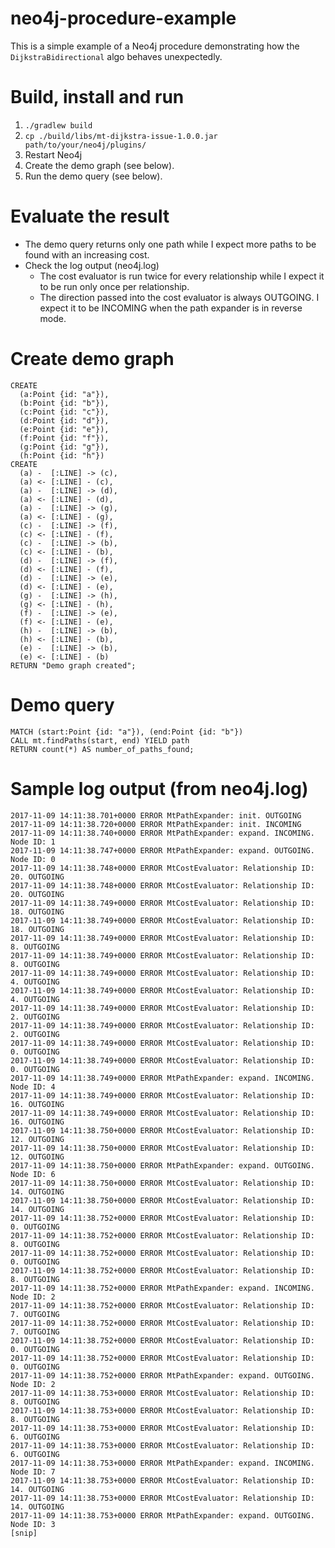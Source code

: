 # neo4j-procedure-example

This is a simple example of a Neo4j procedure demonstrating how the `DijkstraBidirectional` algo behaves unexpectedly.

# Build, install and run
1. `./gradlew build`
2. `cp ./build/libs/mt-dijkstra-issue-1.0.0.jar path/to/your/neo4j/plugins/`
3. Restart Neo4j
4. Create the demo graph (see below).
5. Run the demo query (see below).

# Evaluate the result
- The demo query returns only one path while I expect more paths to be found with an increasing cost.
- Check the log output (neo4j.log)
  - The cost evaluator is run twice for every relationship while I expect it to be run only once per relationship.
  - The direction passed into the cost evaluator is always OUTGOING. I expect it to be INCOMING when the path expander is in reverse mode.

# Create demo graph
```
CREATE
  (a:Point {id: "a"}),
  (b:Point {id: "b"}),
  (c:Point {id: "c"}),
  (d:Point {id: "d"}),
  (e:Point {id: "e"}),
  (f:Point {id: "f"}),
  (g:Point {id: "g"}),
  (h:Point {id: "h"})
CREATE
  (a) -  [:LINE] -> (c),
  (a) <- [:LINE] - (c),
  (a) -  [:LINE] -> (d),
  (a) <- [:LINE] - (d),
  (a) -  [:LINE] -> (g),
  (a) <- [:LINE] - (g),
  (c) -  [:LINE] -> (f),
  (c) <- [:LINE] - (f),
  (c) -  [:LINE] -> (b),
  (c) <- [:LINE] - (b),
  (d) -  [:LINE] -> (f),
  (d) <- [:LINE] - (f),
  (d) -  [:LINE] -> (e),
  (d) <- [:LINE] - (e),
  (g) -  [:LINE] -> (h),
  (g) <- [:LINE] - (h),
  (f) -  [:LINE] -> (e),
  (f) <- [:LINE] - (e),
  (h) -  [:LINE] -> (b),
  (h) <- [:LINE] - (b),
  (e) -  [:LINE] -> (b),
  (e) <- [:LINE] - (b)
RETURN "Demo graph created";
```

# Demo query
```
MATCH (start:Point {id: "a"}), (end:Point {id: "b"})
CALL mt.findPaths(start, end) YIELD path
RETURN count(*) AS number_of_paths_found;
```

# Sample log output (from neo4j.log)
```
2017-11-09 14:11:38.701+0000 ERROR MtPathExpander: init. OUTGOING
2017-11-09 14:11:38.720+0000 ERROR MtPathExpander: init. INCOMING
2017-11-09 14:11:38.740+0000 ERROR MtPathExpander: expand. INCOMING. Node ID: 1
2017-11-09 14:11:38.747+0000 ERROR MtPathExpander: expand. OUTGOING. Node ID: 0
2017-11-09 14:11:38.748+0000 ERROR MtCostEvaluator: Relationship ID: 20. OUTGOING
2017-11-09 14:11:38.748+0000 ERROR MtCostEvaluator: Relationship ID: 20. OUTGOING
2017-11-09 14:11:38.749+0000 ERROR MtCostEvaluator: Relationship ID: 18. OUTGOING
2017-11-09 14:11:38.749+0000 ERROR MtCostEvaluator: Relationship ID: 18. OUTGOING
2017-11-09 14:11:38.749+0000 ERROR MtCostEvaluator: Relationship ID: 8. OUTGOING
2017-11-09 14:11:38.749+0000 ERROR MtCostEvaluator: Relationship ID: 8. OUTGOING
2017-11-09 14:11:38.749+0000 ERROR MtCostEvaluator: Relationship ID: 4. OUTGOING
2017-11-09 14:11:38.749+0000 ERROR MtCostEvaluator: Relationship ID: 4. OUTGOING
2017-11-09 14:11:38.749+0000 ERROR MtCostEvaluator: Relationship ID: 2. OUTGOING
2017-11-09 14:11:38.749+0000 ERROR MtCostEvaluator: Relationship ID: 2. OUTGOING
2017-11-09 14:11:38.749+0000 ERROR MtCostEvaluator: Relationship ID: 0. OUTGOING
2017-11-09 14:11:38.749+0000 ERROR MtCostEvaluator: Relationship ID: 0. OUTGOING
2017-11-09 14:11:38.749+0000 ERROR MtPathExpander: expand. INCOMING. Node ID: 4
2017-11-09 14:11:38.749+0000 ERROR MtCostEvaluator: Relationship ID: 16. OUTGOING
2017-11-09 14:11:38.749+0000 ERROR MtCostEvaluator: Relationship ID: 16. OUTGOING
2017-11-09 14:11:38.750+0000 ERROR MtCostEvaluator: Relationship ID: 12. OUTGOING
2017-11-09 14:11:38.750+0000 ERROR MtCostEvaluator: Relationship ID: 12. OUTGOING
2017-11-09 14:11:38.750+0000 ERROR MtPathExpander: expand. OUTGOING. Node ID: 6
2017-11-09 14:11:38.750+0000 ERROR MtCostEvaluator: Relationship ID: 14. OUTGOING
2017-11-09 14:11:38.750+0000 ERROR MtCostEvaluator: Relationship ID: 14. OUTGOING
2017-11-09 14:11:38.752+0000 ERROR MtCostEvaluator: Relationship ID: 0. OUTGOING
2017-11-09 14:11:38.752+0000 ERROR MtCostEvaluator: Relationship ID: 8. OUTGOING
2017-11-09 14:11:38.752+0000 ERROR MtCostEvaluator: Relationship ID: 0. OUTGOING
2017-11-09 14:11:38.752+0000 ERROR MtCostEvaluator: Relationship ID: 8. OUTGOING
2017-11-09 14:11:38.752+0000 ERROR MtPathExpander: expand. INCOMING. Node ID: 2
2017-11-09 14:11:38.752+0000 ERROR MtCostEvaluator: Relationship ID: 7. OUTGOING
2017-11-09 14:11:38.752+0000 ERROR MtCostEvaluator: Relationship ID: 7. OUTGOING
2017-11-09 14:11:38.752+0000 ERROR MtCostEvaluator: Relationship ID: 0. OUTGOING
2017-11-09 14:11:38.752+0000 ERROR MtCostEvaluator: Relationship ID: 0. OUTGOING
2017-11-09 14:11:38.752+0000 ERROR MtPathExpander: expand. OUTGOING. Node ID: 2
2017-11-09 14:11:38.753+0000 ERROR MtCostEvaluator: Relationship ID: 8. OUTGOING
2017-11-09 14:11:38.753+0000 ERROR MtCostEvaluator: Relationship ID: 8. OUTGOING
2017-11-09 14:11:38.753+0000 ERROR MtCostEvaluator: Relationship ID: 6. OUTGOING
2017-11-09 14:11:38.753+0000 ERROR MtCostEvaluator: Relationship ID: 6. OUTGOING
2017-11-09 14:11:38.753+0000 ERROR MtPathExpander: expand. INCOMING. Node ID: 7
2017-11-09 14:11:38.753+0000 ERROR MtCostEvaluator: Relationship ID: 14. OUTGOING
2017-11-09 14:11:38.753+0000 ERROR MtCostEvaluator: Relationship ID: 14. OUTGOING
2017-11-09 14:11:38.753+0000 ERROR MtPathExpander: expand. OUTGOING. Node ID: 3
[snip]
```
